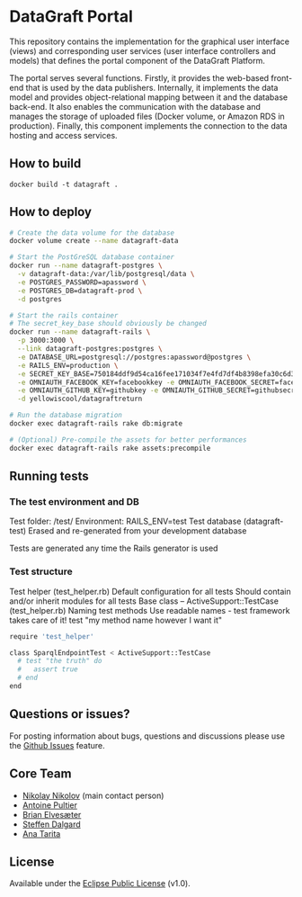 # DataGraft Portal

This repository contains the implementation for the graphical user interface (views) and corresponding user services (user interface controllers and models) that defines the portal component of the DataGraft Platform.

The portal serves several functions. Firstly, it provides the web-based front-end that is used by the data publishers. Internally, it implements the data model and provides object-relational mapping between it and the database back-end. It also enables the communication with the database and manages the storage of uploaded files (Docker volume, or Amazon RDS in production). Finally, this component implements the connection to the data hosting and access services.

## How to build

`docker build -t datagraft . `

## How to deploy

```sh
# Create the data volume for the database
docker volume create --name datagraft-data

# Start the PostGreSQL database container
docker run --name datagraft-postgres \
  -v datagraft-data:/var/lib/postgresql/data \
  -e POSTGRES_PASSWORD=apassword \
  -e POSTGRES_DB=datagraft-prod \
  -d postgres

# Start the rails container
# The secret_key_base should obviously be changed
docker run --name datagraft-rails \
  -p 3000:3000 \
  --link datagraft-postgres:postgres \
  -e DATABASE_URL=postgresql://postgres:apassword@postgres \
  -e RAILS_ENV=production \
  -e SECRET_KEY_BASE=750184ddf9d54ca16fee171034f7e4fd7df4b8398efa30c6d36966b24f1d3460209566919a6cf05415017f2b8af7dd65e9b17e423ab95ec783773d8d36421281 \
  -e OMNIAUTH_FACEBOOK_KEY=facebookkey -e OMNIAUTH_FACEBOOK_SECRET=facebooksecret \
  -e OMNIAUTH_GITHUB_KEY=githubkey -e OMNIAUTH_GITHUB_SECRET=githubsecret \
  -d yellowiscool/datagraftreturn

# Run the database migration
docker exec datagraft-rails rake db:migrate

# (Optional) Pre-compile the assets for better performances
docker exec datagraft-rails rake assets:precompile
```

## Running tests

### The test environment and DB

Test folder: /test/
Environment: RAILS_ENV=test
Test database (datagraft-test)
Erased and re-generated from your development database

Tests are generated any time the Rails generator is used

### Test structure

Test helper (test_helper.rb)
Default configuration for all tests
Should contain and/or inherit modules for all tests
Base class – ActiveSupport::TestCase (test_helper.rb)
Naming test methods 
Use readable names - test framework takes care of it!
	test "my method name however I want it"

```sh
require 'test_helper'

class SparqlEndpointTest < ActiveSupport::TestCase
  # test "the truth" do
  #   assert true
  # end
end

```

## Questions or issues?

For posting information about bugs, questions and discussions please use the [Github Issues](https://github.com/datagraft/datagraft-portal/issues) feature.

## Core Team

- [Nikolay Nikolov](https://github.com/nvnikolov) (main contact person)
- [Antoine Pultier](https://github.com/yellowiscool)
- [Brian Elvesæter](https://github.com/elvesater)
- [Steffen Dalgard](https://github.com/sdalgard)
- [Ana Tarita](https://github.com/taritaAna)

## License

Available under the [Eclipse Public License](/LICENSE) (v1.0).
